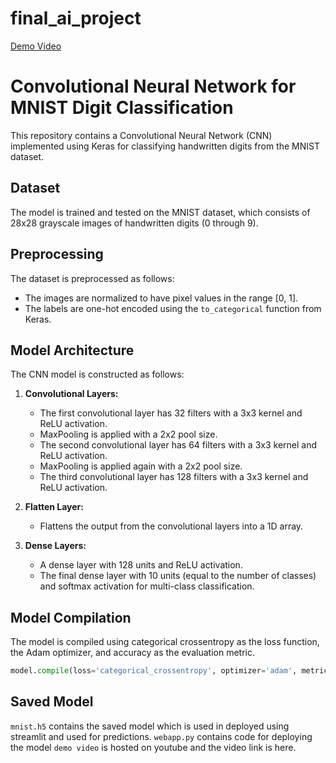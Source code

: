 # final_ai_project

[Demo Video](https://youtu.be/ao0hQpP-03A)

# Convolutional Neural Network for MNIST Digit Classification

This repository contains a Convolutional Neural Network (CNN) implemented using Keras for classifying handwritten digits from the MNIST dataset.

## Dataset

The model is trained and tested on the MNIST dataset, which consists of 28x28 grayscale images of handwritten digits (0 through 9).

## Preprocessing

The dataset is preprocessed as follows:
- The images are normalized to have pixel values in the range [0, 1].
- The labels are one-hot encoded using the `to_categorical` function from Keras.

## Model Architecture

The CNN model is constructed as follows:

1. **Convolutional Layers:**
   - The first convolutional layer has 32 filters with a 3x3 kernel and ReLU activation.
   - MaxPooling is applied with a 2x2 pool size.
   - The second convolutional layer has 64 filters with a 3x3 kernel and ReLU activation.
   - MaxPooling is applied again with a 2x2 pool size.
   - The third convolutional layer has 128 filters with a 3x3 kernel and ReLU activation.

2. **Flatten Layer:**
   - Flattens the output from the convolutional layers into a 1D array.

3. **Dense Layers:**
   - A dense layer with 128 units and ReLU activation.
   - The final dense layer with 10 units (equal to the number of classes) and softmax activation for multi-class classification.

## Model Compilation

The model is compiled using categorical crossentropy as the loss function, the Adam optimizer, and accuracy as the evaluation metric.

```python
model.compile(loss='categorical_crossentropy', optimizer='adam', metrics=['accuracy'])
```

## Saved Model

`mnist.h5` contains the saved model which is used in deployed using streamlit and used for predictions.
`webapp.py` contains code for deploying the model
`demo video` is hosted on youtube and the video link is here.
